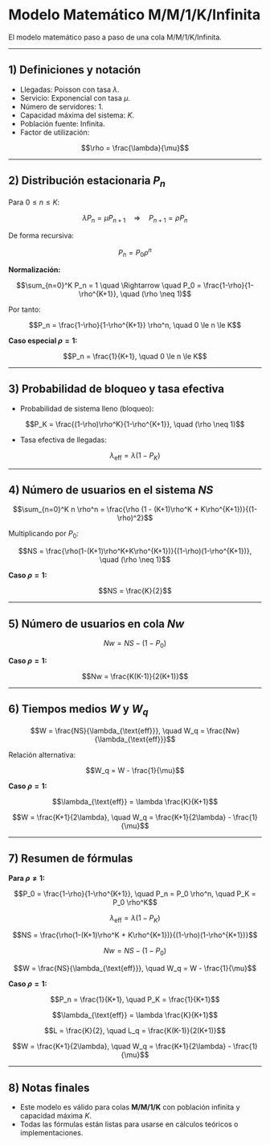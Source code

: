 
# Modelo Matemático M/M/1/K/Infinita

El modelo matemático paso a paso de una cola M/M/1/K/Infinita.  

---

## 1) Definiciones y notación

- Llegadas: Poisson con tasa $\lambda$.  
- Servicio: Exponencial con tasa $\mu$.  
- Número de servidores: $1$.  
- Capacidad máxima del sistema: $K$.  
- Población fuente: Infinita.  
- Factor de utilización:  

```math
\rho = \frac{\lambda}{\mu}
```

---

## 2) Distribución estacionaria $P_n$

Para $0 \le n \le K$:

```math
\lambda P_n = \mu P_{n+1} \quad \Rightarrow \quad P_{n+1} = \rho P_n
```

De forma recursiva:

```math
P_n = P_0 \rho^n
```

**Normalización:**  

```math
\sum_{n=0}^K P_n = 1 \quad \Rightarrow \quad P_0 = \frac{1-\rho}{1-\rho^{K+1}}, \quad (\rho \neq 1)
```

Por tanto:

```math
P_n = \frac{1-\rho}{1-\rho^{K+1}} \rho^n, \quad 0 \le n \le K
```

**Caso especial $\rho=1$:**
```math
P_n = \frac{1}{K+1}, \quad 0 \le n \le K
```

---

## 3) Probabilidad de bloqueo y tasa efectiva

- Probabilidad de sistema lleno (bloqueo):  

```math
P_K = \frac{(1-\rho)\rho^K}{1-\rho^{K+1}}, \quad (\rho \neq 1)
```

- Tasa efectiva de llegadas:  

```math
\lambda_{\text{eff}} = \lambda(1 - P_K)
```

---

## 4) Número de usuarios en el sistema $NS$

```math
\sum_{n=0}^K n \rho^n = \frac{\rho (1 - (K+1)\rho^K + K\rho^{K+1})}{(1-\rho)^2}
```

Multiplicando por $P_0$:  

```math
NS = \frac{\rho(1-(K+1)\rho^K+K\rho^{K+1})}{(1-\rho)(1-\rho^{K+1})}, \quad (\rho \neq 1)
```

**Caso $\rho=1$:**
```math
NS = \frac{K}{2}
```

---

## 5) Número de usuarios en cola $Nw$

```math
Nw = NS - (1-P_0)
```

**Caso $\rho=1$:**
```math
Nw = \frac{K(K-1)}{2(K+1)}
```

---

## 6) Tiempos medios $W$ y $W_q$

```math
W = \frac{NS}{\lambda_{\text{eff}}}, \quad W_q = \frac{Nw}{\lambda_{\text{eff}}}
```

Relación alternativa:  

```math
W_q = W - \frac{1}{\mu}
```

**Caso $\rho=1$:**
```math
\lambda_{\text{eff}} = \lambda \frac{K}{K+1}
```
```math
W = \frac{K+1}{2\lambda}, \quad W_q = \frac{K+1}{2\lambda} - \frac{1}{\mu}
```

---

## 7) Resumen de fórmulas

**Para $\rho \neq 1$:**
```math
P_0 = \frac{1-\rho}{1-\rho^{K+1}}, \quad P_n = P_0 \rho^n, \quad P_K = P_0 \rho^K
```
```math
\lambda_{\text{eff}} = \lambda(1-P_K)
```
```math
NS = \frac{\rho(1-(K+1)\rho^K + K\rho^{K+1})}{(1-\rho)(1-\rho^{K+1})}
```
```math
Nw = NS - (1-P_0)
```
```math
W = \frac{NS}{\lambda_{\text{eff}}}, \quad W_q = W - \frac{1}{\mu}
```

**Caso $\rho=1$:**
```math
P_n = \frac{1}{K+1}, \quad P_K = \frac{1}{K+1}
```
```math
\lambda_{\text{eff}} = \lambda \frac{K}{K+1}
```
```math
L = \frac{K}{2}, \quad L_q = \frac{K(K-1)}{2(K+1)}
```
```math
W = \frac{K+1}{2\lambda}, \quad W_q = \frac{K+1}{2\lambda} - \frac{1}{\mu}
```

---

## 8) Notas finales

- Este modelo es válido para colas **M/M/1/K** con población infinita y capacidad máxima $K$.  
- Todas las fórmulas están listas para usarse en cálculos teóricos o implementaciones.  
